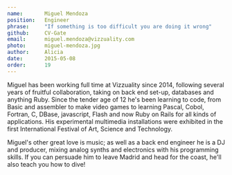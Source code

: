 ```yaml
---
name:       Miguel Mendoza
position:   Engineer
phrase:     "If something is too difficult you are doing it wrong"
github:		CV-Gate   
email:      miguel.mendoza@vizzuality.com
photo:      miguel-mendoza.jpg
author:     Alicia
date:       2015-05-08
order: 		19
---
```


Miguel has been working full time at Vizzuality since 2014, following several years of fruitful collaboration, taking on back end set-up, databases and anything Ruby. Since the tender age of 12 he's been learning to code, from Basic and assembler to make video games to learning Pascal, Cobol, Fortran, C, DBase, javascript, Flash and now Ruby on Rails for all kinds of applications. His experimental multimedia installations were exhibited in the first International Festival of Art, Science and Technology.

Miguel's other great love is music; as well as a back end engineer he is a DJ and producer, mixing analog synths and electronics with his programming skills. If you can persuade him to leave Madrid and head for the coast, he'll also teach you how to dive!
